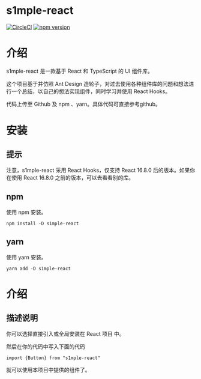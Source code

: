 # s1mple-react

[![CircleCI](https://circleci.com/gh/chenxingyu0830/s1mple-react/tree/master.svg?style=svg)](https://circleci.com/gh/chenxingyu0830/s1mple-react/tree/master)
[![npm version](https://badge.fury.io/js/s1mple-react.svg)](https://badge.fury.io/js/s1mple-react)

# 介绍
<p>s1mple-react 是一款基于 React 和 TypeScript 的 UI 组件库。</p>
<p>这个项目基于并仿照 Ant Design 造轮子，对过去使用各种组件库的问题和想法进行一个总结，以自己的想法实现组件，同时学习并使用 React Hooks。</p>
<p>代码上传至 Github 及 npm 、yarn。具体代码可直接参考github。</p>


# 安装
## 提示
<p>注意，s1mple-react 采用 React Hooks，仅支持 React 16.8.0 后的版本。如果你在使用 React 16.8.0 之前的版本，可以去看看别的库。</p>

## npm
<p>使用 npm 安装。</p>
<code>npm install -D s1mple-react</code>

## yarn
<p>使用 yarn 安装。</p>
<code>yarn add -D s1mple-react</code>

# 介绍
## 描述说明
<p>你可以选择直接引入或全局安装在 React 项目 中。</p>
<p>然后在你的代码中写入下面的代码</p>
<code>import {Button} from "s1mple-react"</code>
<p>就可以使用本项目中提供的组件了。</p>
